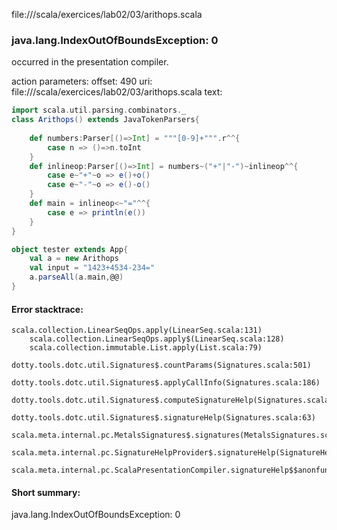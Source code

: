 file://<WORKSPACE>/scala/exercices/lab02/03/arithops.scala
### java.lang.IndexOutOfBoundsException: 0

occurred in the presentation compiler.

action parameters:
offset: 490
uri: file://<WORKSPACE>/scala/exercices/lab02/03/arithops.scala
text:
```scala
import scala.util.parsing.combinators._
class Arithops() extends JavaTokenParsers{
    
    def numbers:Parser[()=>Int] = """[0-9]+""".r^^{
        case n => ()=>n.toInt
    }
    def inlineop:Parser[()=>Int] = numbers~("+"|"-")~inlineop^^{
        case e~"+"~o => e()+o()
        case e~"-"~o => e()-o()
    }
    def main = inlineop<~"="^^{
        case e => println(e())
    }
}

object tester extends App{
    val a = new Arithops
    val input = "1423+4534-234="
    a.parseAll(a.main,@@)
}
```



#### Error stacktrace:

```
scala.collection.LinearSeqOps.apply(LinearSeq.scala:131)
	scala.collection.LinearSeqOps.apply$(LinearSeq.scala:128)
	scala.collection.immutable.List.apply(List.scala:79)
	dotty.tools.dotc.util.Signatures$.countParams(Signatures.scala:501)
	dotty.tools.dotc.util.Signatures$.applyCallInfo(Signatures.scala:186)
	dotty.tools.dotc.util.Signatures$.computeSignatureHelp(Signatures.scala:94)
	dotty.tools.dotc.util.Signatures$.signatureHelp(Signatures.scala:63)
	scala.meta.internal.pc.MetalsSignatures$.signatures(MetalsSignatures.scala:17)
	scala.meta.internal.pc.SignatureHelpProvider$.signatureHelp(SignatureHelpProvider.scala:51)
	scala.meta.internal.pc.ScalaPresentationCompiler.signatureHelp$$anonfun$1(ScalaPresentationCompiler.scala:388)
```
#### Short summary: 

java.lang.IndexOutOfBoundsException: 0
